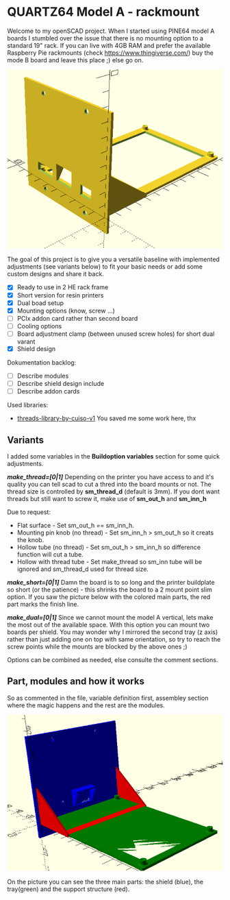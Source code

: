 # QUARTZ64 Model A - rackmount

Welcome to my openSCAD project. When I started using PINE64 model A boards I stumbled over the issue that there is no mounting option to a standard 19" rack. If you can live with 4GB RAM and prefer the available Raspberry Pie rackmounts (check https://www.thingiverse.com/) buy the mode B board and leave this place ;) else go on.

![Front](https://github.com/derkaktus/openscad_quarts64_mod_a/blob/cf24e792cbb92464ba7cc287c550886e375a4679/pictures/single_long_front.png)


The goal of this project is to give you a versatile baseline with implemented adjustments (see variants below) to fit your basic needs or add some custom designs and share it back.

- [x] Ready to use in 2 HE rack frame
- [x] Short version for resin printers
- [x] Dual boad setup
- [x] Mounting options (know, screw ...)
- [ ] PCIx addon card rather than second board
- [ ] Cooling options
- [ ] Board adjustment clamp (between unused screw holes) for short dual varant
- [x] Shield design

Dokumentation backlog:
- [ ] Describe modules  
- [ ] Describe shield design include
- [ ] Describe addon cards

Used libraries:
- [threads-library-by-cuiso-v1](https://www.thingiverse.com/thing:3131126) You saved me some work here, thx 

## Variants
I added some variables in the **Buildoption variables** section for some quick adjustments.
  
***make_thread=[0|1]***
Depending on the printer you have access to and it's quality you can tell scad to cut a thred into the board mounts or not. The thread size is controlled by **sm_thread_d** (default is 3mm). If you dont want threads but still want to screw it, make use of **sm_out_h** and **sm_inn_h**

  Due to request: 
  
- Flat surface - Set sm_out_h == sm_inn_h.    
- Mounting pin knob (no thread) - Set sm_inn_h > sm_out_h so it creats the knob.
- Hollow tube (no thread) - Set sm_out_h > sm_inn_h so difference function will cut a tube.
- Hollow with thread tube - Set make_thread so sm_inn tube will be ignored and sm_thread_d used for thread size.  
  
  
***make_short=[0|1]***
Damn the board is to so long and the printer buildplate so short (or the patience) - this shrinks the board to a 2 mount point slim option. If you saw the picture below with the colored main parts, the red part marks the finish line.    
  
  
***make_dual=[0|1]*** 
Since we cannot mount the model A vertical, lets make the most out of the available space. With this option you can mount two boards per shield. You may wonder why I mirrored the second tray (z axis) rather than just adding one on top with same orientation, so try to reach the screw points while the mounts are blocked by the above ones ;)

Options can be combined as needed, else consulte the comment sections. 



## Part, modules and how it works
So as commented in the file, variable definition first, assembley section where the magic happens and the rest are the modules.

![main parts](https://github.com/derkaktus/openscad_quarts64_mod_a/blob/cf24e792cbb92464ba7cc287c550886e375a4679/pictures/main_parts_color.png)

On the picture you can see the three main parts: the shield (blue), the tray(green) and the support structure (red). 



